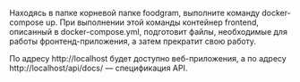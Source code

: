 Находясь в папке корневой папке foodgram, выполните команду docker-compose up. При выполнении этой команды контейнер frontend, описанный в docker-compose.yml, подготовит файлы, необходимые для работы фронтенд-приложения, а затем прекратит свою работу.

По адресу http://localhost будет доступно веб-приложения, а по адресу http://localhost/api/docs/ — спецификация API.

